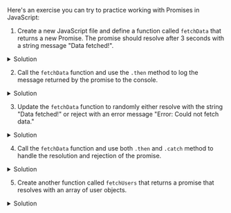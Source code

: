 Here's an exercise you can try to practice working with Promises in JavaScript:

1.  Create a new JavaScript file and define a function called `fetchData` that returns a new Promise. The promise should resolve after 3 seconds with a string message "Data fetched!".

<details>
  <summary>Solution </summary>
  
```js
function fetchData() {
  return new Promise((resolve, reject) => {
    setTimeout(() => {
      resolve("Data fetched!");
    }, 3000);
  });
}
```
</details>


2.  Call the `fetchData` function and use the `.then` method to log the message returned by the promise to the console.


<details>
  <summary>Solution </summary>
  
```js
fetchData().then(console.log);

```
</details>

3.  Update the `fetchData` function to randomly either resolve with the string "Data fetched!" or reject with an error message "Error: Could not fetch data."

<details>
  <summary>Solution </summary>
  
```js
function fetchData() {
  return new Promise((resolve, reject) => {
    setTimeout(() => {
      if (Math.random() > 0.5) {
        resolve("Data fetched!");
      } else {
        reject(Error("Error: Could not fetch data."));
      }
    }, 3000);
  });
}

```
</details>


4.  Call the `fetchData` function and use both `.then` and `.catch` method to handle the resolution and rejection of the promise.



<details>
  <summary>Solution </summary>
  
```js
fetchData()
  .then(console.log)
  .catch(console.error);

```
</details>


5.  Create another function called `fetchUsers` that returns a promise that resolves with an array of user objects.



<details>
  <summary>Solution </summary>
  
```js
function fetchUsers()

```
</details>